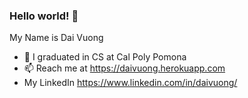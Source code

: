 ### Hello world! 👋

My Name is Dai Vuong

- 🔭 I graduated in CS at Cal Poly Pomona
- 📫 Reach me at https://daivuong.herokuapp.com
- My LinkedIn https://www.linkedin.com/in/daivuong/



